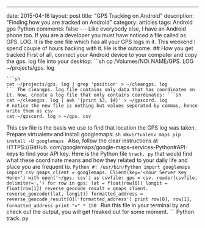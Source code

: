 ---
date: 2015-04-16
layout: post
title: "GPS Tracking on Android"
description: "Finding how you are tracked on Android"
category: articles
tags: Android gps Python
comments: false
--- Like everybody else, I have an Android phone too. If you are a developer you must have noticed a file called as GPS. LOG. It is the one file which has all your GPS logs in it. This weekend I spend couple of hours hacking with it. He is the outcome. ## How you get tracked First of all, connect your Android device to your computer and copy the gps. log file into your desktop: ```sh
cp /Volumes/NO\ NAME/GPS. LOG ~/projects/gps. log
``` Now, we need to find the good data that contain gps coordinates:
```sh
cat ~/projects/gps. log | grep 'position' > ~/cleangps. log
``` The cleangps. log file contains only data that has coordinates on it. Now, create a log file that only contains coordinates: ```sh
cat ~/cleangps. log | awk '{print $3, $4}' > ~/gpscord. log
# notice the new file is nothing but values seperated by commas, hence write them as csv
cat ~/gpscord. log > ~/gps. csv
```
This csv file is the basis we use to find that location the GPS log was taken. Prepare virtualenv and install googlemaps: ```sh
mkvirtualenv maps
pip install -U googlemaps
``` Also, follow the clear instructions at HTTPS://GitHub. com/googlemaps/google-maps-services-Python#API-keys to find your API key. Here is the Python file `track. py` that would find what these coordinate means and how they related to your daily life and place you are frequent to. ```Python
#! /usr/bin/Python
import googlemaps
import csv gmaps_client = googlemaps. Client(key='<Your Server Key Here>') with open('~/gps. csv') as csvfile: gps = csv. reader(csvfile, delimiter=',') for row in gps: lat = float(row[0]) longit = float(row[1]) reverse_geocode_result = gmaps_client. reverse_geocode((lat, longit)) formatted_address = reverse_geocode_result[0]['formatted_address'] print row[0], row[1], formatted_address print "=" * 150
``` Run this file in your terminal by and check out the output, you will get freaked out for some moment. ```
Python track. py
```
